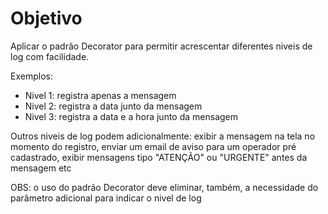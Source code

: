 # Objetivo

Aplicar o padrão Decorator para permitir acrescentar diferentes niveis de log com facilidade.

Exemplos:

* Nivel 1: registra apenas a mensagem
* Nivel 2: registra a data junto da mensagem
* Nivel 3: registra a data e a hora junto da mensagem

Outros niveis de log podem adicionalmente: exibir a mensagem na tela no momento do registro, enviar um email de aviso para um operador pré cadastrado, exibir mensagens tipo "ATENÇÃO" ou "URGENTE" antes da mensagem etc

OBS: o uso do padrão Decorator deve eliminar, também, a necessidade do parâmetro adicional para indicar o nivel de log
